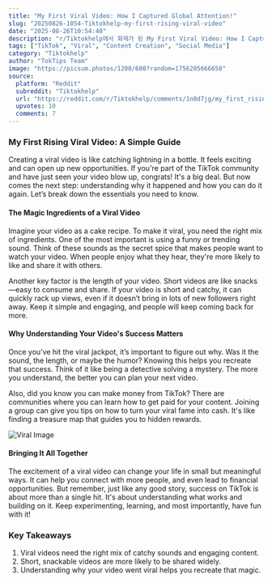 ```yaml
---
title: "My First Viral Video: How I Captured Global Attention!"
slug: "20250826-1054-Tiktokhelp-my-first-rising-viral-video"
date: "2025-08-26T10:54:40"
description: "r/Tiktokhelp에서 화제가 된 My First Viral Video: How I Captured Global Attention!에 대한 깊이 있는 분석과 인사이트"
tags: ["TikTok", "Viral", "Content Creation", "Social Media"]
category: "Tiktokhelp"
author: "TokTips Team"
image: "https://picsum.photos/1200/600?random=1756205666658"
source:
  platform: "Reddit"
  subreddit: "Tiktokhelp"
  url: "https://reddit.com/r/Tiktokhelp/comments/1n0d7jg/my_first_rising_viral_video/"
  upvotes: 10
  comments: 7
---
```


### My First Rising Viral Video: A Simple Guide

Creating a viral video is like catching lightning in a bottle. It feels exciting and can open up new opportunities. If you're part of the TikTok community and have just seen your video blow up, congrats! It's a big deal. But now comes the next step: understanding why it happened and how you can do it again. Let’s break down the essentials you need to know.

#### The Magic Ingredients of a Viral Video

Imagine your video as a cake recipe. To make it viral, you need the right mix of ingredients. One of the most important is using a funny or trending sound. Think of these sounds as the secret spice that makes people want to watch your video. When people enjoy what they hear, they're more likely to like and share it with others.

Another key factor is the length of your video. Short videos are like snacks—easy to consume and share. If your video is short and catchy, it can quickly rack up views, even if it doesn’t bring in lots of new followers right away. Keep it simple and engaging, and people will keep coming back for more.

#### Why Understanding Your Video's Success Matters

Once you’ve hit the viral jackpot, it’s important to figure out why. Was it the sound, the length, or maybe the humor? Knowing this helps you recreate that success. Think of it like being a detective solving a mystery. The more you understand, the better you can plan your next video.

Also, did you know you can make money from TikTok? There are communities where you can learn how to get paid for your content. Joining a group can give you tips on how to turn your viral fame into cash. It's like finding a treasure map that guides you to hidden rewards.

![Viral Image](https://picsum.photos/1200/600?random=1756205667183)

#### Bringing It All Together

The excitement of a viral video can change your life in small but meaningful ways. It can help you connect with more people, and even lead to financial opportunities. But remember, just like any good story, success on TikTok is about more than a single hit. It's about understanding what works and building on it. Keep experimenting, learning, and most importantly, have fun with it!

### Key Takeaways

1. Viral videos need the right mix of catchy sounds and engaging content.
2. Short, snackable videos are more likely to be shared widely.
3. Understanding why your video went viral helps you recreate that magic.
